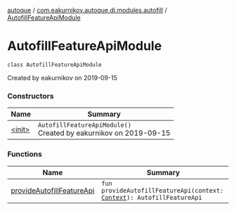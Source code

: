 [autoque](../../index.md) / [com.eakurnikov.autoque.di.modules.autofill](../index.md) / [AutofillFeatureApiModule](./index.md)

# AutofillFeatureApiModule

`class AutofillFeatureApiModule`

Created by eakurnikov on 2019-09-15

### Constructors

| Name | Summary |
|---|---|
| [&lt;init&gt;](-init-.md) | `AutofillFeatureApiModule()`<br>Created by eakurnikov on 2019-09-15 |

### Functions

| Name | Summary |
|---|---|
| [provideAutofillFeatureApi](provide-autofill-feature-api.md) | `fun provideAutofillFeatureApi(context: `[`Context`](https://developer.android.com/reference/android/content/Context.html)`): AutofillFeatureApi` |
